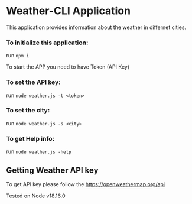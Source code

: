 # Weather-CLI Application
This application provides information about the weather in differnet cities.

### To initialize this application:
run `npm i`

To start the APP you need to have Token (API Key)

### To set the API key:
run `node weather.js -t <token>`

### To set the city:
run `node weather.js -s <city>`

### To get Help info:
run `node weather.js -help`

## Getting Weather API key
To get API key please follow the https://openweathermap.org/api

Tested on Node v18.16.0
